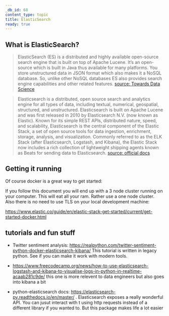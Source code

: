```yaml
---
_db_id: 68
content_type: topic
title: ElasticSearch
ready: true
---
```



## What is ElasticSearch?

> ElasticSearch (ES) is a distributed and highly available open-source search engine that is built on top of Apache Lucene. It’s an open-source which is built in Java thus available for many platforms. You store unstructured data in JSON format which also makes it a NoSQL database. So, unlike other NoSQL databases ES also provides search engine capabilities and other related features.
> [source: Towards Data Science](https://towardsdatascience.com/getting-started-with-elasticsearch-in-python-c3598e718380)

> Elasticsearch is a distributed, open source search and analytics engine for all types of data, including textual, numerical, geospatial, structured, and unstructured. Elasticsearch is built on Apache Lucene and was first released in 2010 by Elasticsearch N.V. (now known as Elastic). Known for its simple REST APIs, distributed nature, speed, and scalability, Elasticsearch is the central component of the Elastic Stack, a set of open source tools for data ingestion, enrichment, storage, analysis, and visualization. Commonly referred to as the ELK Stack (after Elasticsearch, Logstash, and Kibana), the Elastic Stack now includes a rich collection of lightweight shipping agents known as Beats for sending data to Elasticsearch.
> [source: official docs](https://www.elastic.co/what-is/elasticsearch)

## Getting it running

Of course docker is a great way to get started:

If you follow this document you will end up with a 3 node cluster running on your computer. This will eat all your ram. Rather use a one node cluster.
Also there is no need to use TLS on your local development machine:

https://www.elastic.co/guide/en/elastic-stack-get-started/current/get-started-docker.html

## tutorials and fun stuff

- Twitter sentiment analysis: https://realpython.com/twitter-sentiment-python-docker-elasticsearch-kibana/ This tutorial is written in legacy python. See if you can make it work with modern tools.

- https://www.freecodecamp.org/news/how-to-use-elasticsearch-logstash-and-kibana-to-visualise-logs-in-python-in-realtime-acaab281c9de/ this one is more relevent to data engineers but also goes into kibana a bit

- python-elasticsearch docs: https://elasticsearch-py.readthedocs.io/en/master/ . Elasticsearch exposes a really wonderful API. You can jusut interact with t using http requests instead of a different library if you wanted to. But this package makes life a lot easier
